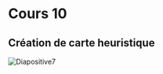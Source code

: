 # Cours 10
## Création de carte heuristique

![Diapositive7](https://user-images.githubusercontent.com/89608252/142489033-4b8be0c6-db00-4fc8-8b05-979d5be3a9ff.JPG)
